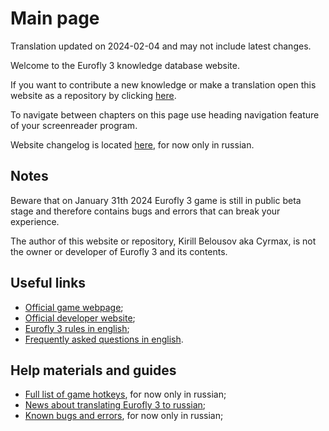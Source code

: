 # Main page

Translation updated on 2024-02-04 and may not include latest changes.

Welcome to the Eurofly 3 knowledge database website.

If you want to contribute a new knowledge or make a translation open this website as a repository by clicking [here](https://github.com/cyrmax/eurofly3-knowledge).

To navigate between chapters on this page use heading navigation feature of your screenreader program.

Website changelog is located [here](site-changes.md), for now only in russian.

## Notes

Beware that on January 31th 2024 Eurofly 3 game is still in public beta stage and therefore contains bugs and errors that can break your experience.

The author of this website or repository, Kirill Belousov aka Cyrmax, is not the owner or developer of Eurofly 3 and its contents.

## Useful links

* [Official game webpage](https://eurofly.stefankiss.sk);
* [Official developer website](https://stefankiss.sk);
* [Eurofly 3 rules in english](https://eurofly.stefankiss.sk/files/rules-ef3/Rules_en.html);
* [Frequently asked questions in english](https://eurofly.stefankiss.sk/ef3/faq).

## Help materials and guides

* [Full list of game hotkeys](hotkeys.md), for now only in russian;
* [News about translating Eurofly 3 to russian](when-in-russian.md);
* [Known bugs and errors](known-bugs.md), for now only in russian;
